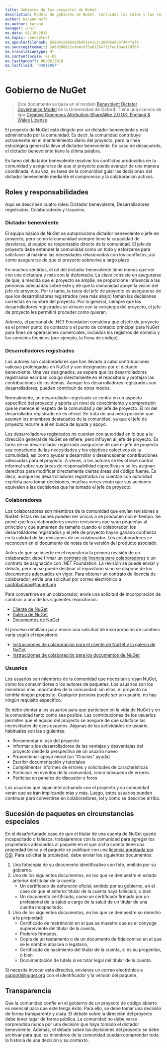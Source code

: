 ```yaml
---
title: Gobierno de los proyectos de NuGet
description: Modelo de gobierno de NuGet, incluidos los roles y las responsabilidades de desarrolladores registrados, colaboradores y usuarios.
author: karann-msft
ms.author: karann
manager: unnir
ms.date: 01/18/2018
ms.topic: conceptual
ms.openlocfilehash: 658901a86b42d6451e41c2c26906a6b6f444faf6
ms.sourcegitcommit: 2a6d200012cdb4cbf5ab1264f12fecf9ae12d769
ms.translationtype: HT
ms.contentlocale: es-ES
ms.lasthandoff: 06/06/2018
ms.locfileid: "34818067"
---
```

# <a name="nuget-governance"></a>Gobierno de NuGet

> Este documento se basa en el modelo [Benevolent Dictator Governance Model](http://www.oss-watch.ac.uk/resources/benevolentdictatorgovernancemodel) de la Universidad de Oxford. Tiene una licencia de tipo [Creative Commons Attribution-ShareAlike 2.0 UK: England & Wales License](http://creativecommons.org/licenses/by-sa/2.0/uk/).

El proyecto de NuGet está dirigido por un dictador benevolente y está administrado por la comunidad. Es decir, la comunidad contribuye activamente en el mantenimiento diario del proyecto, pero la línea estratégica general la lleva el dictador benevolente. En caso de desacuerdo, el dictador benevolente tiene la última palabra.

Es tarea del dictador benevolente resolver los conflictos producidos en la comunidad y asegurarse de que el proyecto puede avanzar de una manera coordinada. A su vez, es tarea de la comunidad guiar las decisiones del dictador benevolente mediante el compromiso y la colaboración activos.

## <a name="roles-and-responsibilities"></a>Roles y responsabilidades

Aquí se describen cuatro roles: Dictador benevolente, Desarrolladores registrados, Colaboradores y Usuarios.

### <a name="benevolent-dictator"></a>Dictador benevolente

El equipo básico de NuGet se autoproclama dictador benevolente o jefe de proyecto, pero como la comunidad siempre tiene la capacidad de desviarse, el equipo es responsable directo de la comunidad. El jefe de proyecto debe entender la comunidad como un todo y esforzarse para satisfacer al máximo las necesidades relacionadas con los conflictos, así como asegurarse de que el proyecto sobreviva a largo plazo.

En muchos sentidos, el rol del dictador benevolente tiene menos que ver con una dictadura y más con la diplomacia. La clave consiste en asegurarse de que, a medida que el proyecto se amplíe, se proporcione influencia a las personas adecuadas sobre este y de que la comunidad apoye la visión del jefe de proyecto. Por lo tanto, la tarea del jefe de proyecto es asegurarse de que los desarrolladores registrados (vea más abajo) toman las decisiones correctas en nombre del proyecto. Por lo general, siempre que los desarrolladores registrados se alineen con la estrategia del proyecto, el jefe de proyecto les permitirá proceder como quieran.

Además, el personal de .NET Foundation considera que el jefe de proyecto es el primer punto de contacto o el punto de contacto principal para NuGet para fines de operaciones comerciales, incluidos los registros de dominio y los servicios técnicos (por ejemplo, la firma de código).

### <a name="committers"></a>Desarrolladores registrados

Los autores son colaboradores que han llevado a cabo contribuciones valiosas prolongadas en NuGet y son designados por el dictador benevolente. Una vez designados, se espera que los desarrolladores registrados escriban código directamente en el repositorio y protejan las contribuciones de los demás. Aunque los desarrolladores registrados son desarrolladores, pueden contribuir de otros modos.

Normalmente, un desarrollador registrado se centra en un aspecto específico del proyecto y aporta un nivel de conocimiento y comprensión que le merece el respeto de la comunidad y del jefe de proyecto. El rol del desarrollador registrado no es oficial. Se trata de una mera posición que asumen los miembros destacados de la comunidad, ya que el jefe de proyecto recurre a él en busca de ayuda y apoyo.

Los desarrolladores registrados no cuentan con autoridad en lo que a la dirección general de NuGet se refiere, pero influyen al jefe de proyecto. Es tarea de un desarrollador registrado asegurarse de que el jefe de proyecto sea consciente de las necesidades y los objetivos colectivos de la comunidad, así como ayudar a desarrollar o desencadenar contribuciones adecuadas para el proyecto. A veces, a los autores se les ofrece control informal sobre sus áreas de responsabilidad específicas y se les asignan derechos para modificar directamente ciertas áreas del código fuente. Es decir, aunque los desarrolladores registrados no cuentan con autoridad explícita para tomar decisiones, muchas veces verán que sus acciones equivalen a las decisiones que ha tomado el jefe de proyecto.

### <a name="contributors"></a>Colaboradores

Los colaboradores son miembros de la comunidad que envían revisiones a NuGet. Estas revisiones pueden ser únicas o se producen con el tiempo. Se prevé que los colaboradores envíen revisiones que sean pequeñas al principio y que aumenten de tamaño cuando el colaborador, los desarrolladores registrados y el jefe de proyecto hayan ganado confianza en la calidad de las revisiones de un colaborador. Los colaboradores se reconocen en el documento de notas de la versión del producto asociado.

Antes de que se inserte en el repositorio la primera revisión de un colaborador, debe firmar un [contrato de licencia para colaboradores](http://en.wikipedia.org/wiki/Contributor_License_Agreement) o un contrato de asignación con .NET Foundation. La revisión se puede enviar y debatir, pero no se puede destinar al repositorio si no se dispone de los documentos adecuados en vigor. Para obtener un contrato de licencia de colaborador, envíe una solicitud por correo electrónico a [contributions@nuget.org](mailto:contributions@nuget.org).

Para convertirse en un colaborador, envíe una solicitud de incorporación de cambios a uno de los siguientes repositorios:

- [Cliente de NuGet](https://github.com/NuGet/NuGet.Client)
- [Galería de NuGet](https://github.com/nuget/nugetgallery)
- [Documentos de NuGet](https://github.com/nuget/nugetdocs)

El proceso detallado para enviar una solicitud de incorporación de cambios varía según el repositorio:

- [Instrucciones de colaboración para el cliente de NuGet y la galería de NuGet](https://github.com/NuGet/Home/wiki/Contributing-to-NuGet)
- [Instrucciones de colaboración para los documentos de NuGet](https://github.com/NuGet/NuGetDocs/wiki/Contributing-to-NuGet-Documentation)

### <a name="users"></a>Usuarios

Los usuarios son miembros de la comunidad que necesitan y usan NuGet, como los consumidores o los autores de paquetes. Los usuarios son los miembros más importantes de la comunidad: sin ellos, el proyecto no tendría ningún propósito. Cualquier persona puede ser un usuario; no hay ningún requisito específico.

Se debe alentar a los usuarios para que participen en la vida de NuGet y en la comunidad tanto como sea posible. Las contribuciones de los usuarios permiten que el equipo del proyecto se asegure de que satisface las necesidades de esos usuarios. Algunas de las actividades de usuario habituales son las siguientes:

- Recomendar el uso del proyecto
- Informar a los desarrolladores de las ventajas y desventajas del proyecto desde la perspectiva de un usuario nuevo
- Proporcionar apoyo moral (un "Gracias" ayuda)
- Escribir documentación y tutoriales
- Cumplimentar informes de errores y solicitudes de características
- Participar en eventos de la comunidad, como búsqueda de errores
- Participa en paneles de discusión o foros

Los usuarios que sigan interactuando con el proyecto y su comunidad verán que se irán implicando más y más. Luego, estos usuarios pueden continuar para convertirse en colaboradores, tal y como se describe arriba.

## <a name="package-succession-under-special-circumstances"></a>Sucesión de paquetes en circunstancias especiales

En el desafortunado caso de que el titular de una cuenta de NuGet quede incapacitado o fallezca, trabajaremos con la comunidad para agregar los propietarios adecuados al paquete en el que dicha cuenta tiene una propiedad única y el paquete se publique con una [licencia aprobada por OSI](https://opensource.org/licenses/alphabetical). Para solicitar la propiedad, debe enviar los siguientes documentos:

1. Una fotocopia de su documento identificativo con foto, emitido por su gobierno.
1. Uno de los siguientes documentos, en los que se demuestre el estado anterior del titular de la cuenta: 
    - Un certificado de defunción oficial, emitido por su gobierno, en el caso de que el anterior titular de la cuenta haya fallecido; o bien
    - Un documento certificado, como un certificado firmado por un profesional de la salud a cargo de la salud de un titular de una cuenta incapacitado.
1. Uno de los siguientes documentos, en los que se demuestre su derecho a la propiedad: 
    - Certificado de matrimonio en el que se muestre que es el cónyuge superviviente del titular de la cuenta,
    - Poderes firmados,
    - Copia de un testamento o de un documento de fideicomiso en el que se le nombre albacea o legatario,
    - Certificado de nacimiento del titular de la cuenta, si es su progenitor, o bien
    - Documentación de tutela si es tutor legal del titular de la cuenta.

Si necesita invocar esta directiva, envíenos un correo electrónico a [support@nuget.org](mailto:support@nuget.org) con el identificador y la versión del paquete.

## <a name="transparency"></a>Transparencia

Que la comunidad confíe en el gobierno de un proyecto de código abierto es esencial para que este tenga éxito. Para ello, se debe tomar una decisión de forma transparente y clara. El debate sobre la dirección del proyecto debe tener lugar de forma pública. La comunidad no debe verse sorprendida nunca por una decisión que haya tomado el dictador benevolente. Además, el debate sobre las decisiones del proyecto se debe archivar para que los miembros de la comunidad puedan comprender toda la historia de una decisión y su contexto.
